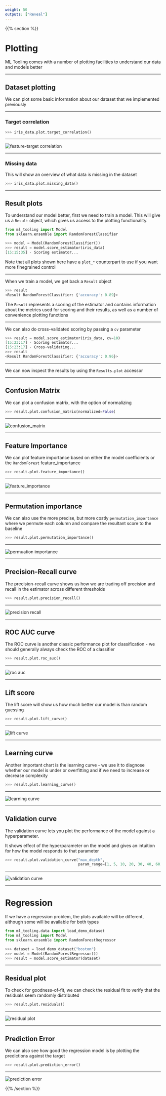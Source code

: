 ```yaml
---
weight: 50
outputs: ["Reveal"]
---
```


{{% section %}}

# Plotting

ML Tooling comes with a number of plotting facilities to understand our data and models better

---

## Dataset plotting

We can plot some basic information about our dataset that we implemented previously

---

### Target correlation

```python
>>> iris_data.plot.target_correlation()
```

---

![feature-target correlation](/images/iris_feature_target_correlation.png)

---

### Missing data

This will show an overview of what data is missing in the dataset

```python
>>> iris_data.plot.missing_data()
```

---

## Result plots

To understand our model better, first we need to train a model. This will give us a `Result` object, which gives us access to
the plotting functionality.

```python
from ml_tooling import Model
from sklearn.ensemble import RandomForestClassifier

>>> model = Model(RandomForestClassifier())
>>> result = model.score_estimator(iris_data)
[15:15:35] - Scoring estimator...
```

Note that all plots shown here have a `plot_*` counterpart to use if you want more finegrained control

---

When we train a model, we get back a `Result` object

```python
>>> result
<Result RandomForestClassifier: {'accuracy': 0.89}>
```

The `Result` represents a scoring of the estimator and contains information about the metrics used for scoring and their results, as well as a number of convenience plotting functions

---

We can also do cross-validated scoring by passing a `cv` parameter

```python
>>> result = model.score_estimator(iris_data, cv=10)
[15:23:17] - Scoring estimator...
[15:23:17] - Cross-validating...
>>> result
<Result RandomForestClassifier: {'accuracy': 0.96}>
```

---

We can now inspect the results by using the `Results.plot` accessor

---

## Confusion Matrix

We can plot a confusion matrix, with the option of normalizing

```python
>>> result.plot.confusion_matrix(normalized=False)
```

---

![confusion_matrix](/images/confusion_matrix.png)

---

## Feature Importance

We can plot feature importance based on either the model coefficients or the `RandomForest` feature_importance

```python
>>> result.plot.feature_importance()
```

---

![feature_importance](/images/feature_importance.png)

---

## Permutation importance

We can also use the more precise, but more costly `permutation_importance` where we permute each column and compare the resultant score to 
the baseline

```python
>>> result.plot.permutation_importance()
```
---

![permuation importance](/images/permutation_importance.png)

---

## Precision-Recall curve

The precision-recall curve shows us how we are trading off precision and recall in the estimator across different thresholds

```python
>>> result.plot.precision_recall()
```

---

![precision recall](/images/precision_recall.png)

---

## ROC AUC curve

The ROC curve is another classic performance plot for classification - we should generally always check the ROC of a classifier

```python
>>> result.plot.roc_auc()
```

---

![roc auc](/images/roc_auc.png)

---

## Lift score

The lift score will show us how much better our model is than random guessing

```python
>>> result.plot.lift_curve()
```

---

![lift curve](/images/lift_curve.png)

---

## Learning curve

Another important chart is the learning curve - we use it to diagnose whether our model is under or overfitting and if
we need to increase or decrease complexity

```python
>>> result.plot.learning_curve()
```

---

![learning curve](/images/learning_curve.png)

---

## Validation curve

The validation curve lets you plot the performance of the model against a hyperparameter.

It shows effect of the hyperparameter on the model and gives an intuition for how the model responds to that parameter

```python
>>> result.plot.validation_curve("max_depth",
                                 param_range=[1, 5, 10, 20, 30, 40, 60, 80, 100])
```

---

![validation curve](/images/validation_curve.png)

---

# Regression

If we have a regression problem, the plots available will be different, although some will be available for both types

```python
from ml_tooling.data import load_demo_dataset
from ml_tooling import Model
from sklearn.ensemble import RandomForestRegressor

>>> dataset = load_demo_dataset("boston")
>>> model = Model(RandomForestRegressor())
>>> result = model.score_estimator(dataset)
```

---

## Residual plot

To check for goodness-of-fit, we can check the residual fit to verify that the residuals seem randomly distributed

```python
>>> result.plot.residuals()
```

---

![residual plot](/images/residual.png)

---

## Prediction Error

We can also see how good the regression model is by plotting the predictions against the target

```python
>>> result.plot.prediction_error()
```

---

![prediction error](/images/prediction_error.png)


{{% /section %}}